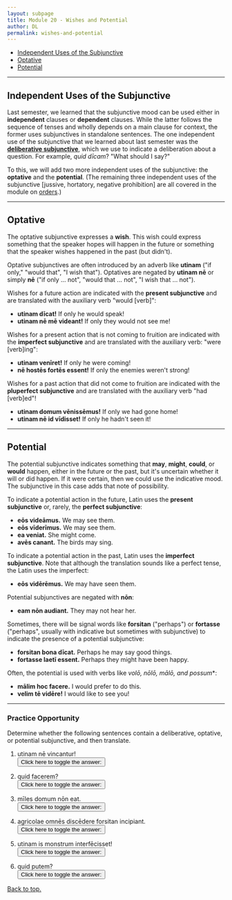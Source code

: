 ```yaml
---
layout: subpage
title: Module 20 - Wishes and Potential
author: DL
permalink: wishes-and-potential
---
```


- [Independent Uses of the Subjunctive](#independent-uses-of-the-subjunctive)
- [Optative](#optative)
- [Potential](#potential)

***

## Independent Uses of the Subjunctive

Last semester, we learned that the subjunctive mood can be used either in **independent** clauses or **dependent** clauses. While the latter follows the sequence of tenses and wholly depends on a main clause for context, the former uses subjunctives in standalone sentences. The one independent use of the subjunctive that we learned about last semester was the [**deliberative subjunctive**](https://libatique.info/LATN101-F19/notes/5-questions/#deliberative-subjunctive), which we use to indicate a deliberation about a question. For example, *quid dīcam*? "What should I say?"

To this, we will add two more independent uses of the subjunctive: the **optative** and the **potential**. (The remaining three independent uses of the subjunctive [jussive, hortatory, negative prohibition] are all covered in the module on [orders](orders).)

***

## Optative

The optative subjunctive expresses a **wish**. This wish could express something that the speaker hopes will happen in the future or something that the speaker wishes happened in the past (but didn't).

Optative subjunctives are often introduced by an adverb like **utinam** ("if only," "would that", "I wish that"). Optatives are negated by **utinam nē** or simply **nē** ("if only ... not", "would that ... not", "I wish that ... not").

Wishes for a future action are indicated with the **present subjunctive** and are translated with the auxiliary verb "would [verb]":
- **utinam dīcat!** If only he would speak!
- **utinam nē mē videant!** If only they would not see me!

Wishes for a present action that is not coming to fruition are indicated with the **imperfect subjunctive** and are translated with the auxiliary verb: "were [verb]ing":
- **utinam venīret!** If only he were coming!
- **nē hostēs fortēs essent!** If only the enemies weren't strong!

Wishes for a past action that did not come to fruition are indicated with the **pluperfect subjunctive** and are translated with the auxiliary verb "had [verb]ed"!
- **utinam domum vēnissēmus!** If only we had gone home!
- **utinam nē id vīdisset!** If only he hadn't seen it!

***

## Potential

The potential subjunctive indicates something that **may**, **might**, **could**, or **would** happen, either in the future or the past, but it's uncertain whether it will or did happen. If it were certain, then we could use the indicative mood. The subjunctive in this case adds that note of possibility.

To indicate a potential action in the future, Latin uses the **present subjunctive** or, rarely, the **perfect subjunctive**:
- **eōs videāmus.** We may see them.
- **eōs vīderīmus.** We may see them.
- **ea veniat.** She might come.
- **avēs canant.** The birds may sing.

To indicate a potential action in the past, Latin uses the **imperfect subjunctive**. Note that although the translation sounds like a perfect tense, the Latin uses the imperfect:
- **eōs vidērēmus.** We may have seen them.

Potential subjunctives are negated with **nōn**:
- **eam nōn audiant.** They may not hear her.

Sometimes, there will be signal words like **forsitan** ("perhaps") or **fortasse** ("perhaps", usually with indicative but sometimes with subjunctive) to indicate the presence of a potential subjunctive:
- **forsitan bona dīcat.** Perhaps he may say good things.
- **fortasse laetī essent.** Perhaps they might have been happy.

Often, the potential is used with verbs like **volō*, nōlō, mālō, and possum**:
- **mālim hoc facere.** I would prefer to do this.
- **velim tē vidēre!** I would like to see you!

***

### Practice Opportunity

Determine whether the following sentences contain a deliberative, optative, or potential subjunctive, and then translate.

1. utinam nē vincantur!  
<button onclick="toggleDisplay('prac1')">Click here to toggle the answer:</button> <span style="display: none;" id="prac1">optative: "If only they wouldn't be conquered!"</span>

2. quid facerem?  
<button onclick="toggleDisplay('prac2')">Click here to toggle the answer:</button> <span style="display: none;" id="prac2">deliberative: "What should I have done?"</span>

3. mīles domum nōn eat.  
<button onclick="toggleDisplay('prac3')">Click here to toggle the answer:</button> <span style="display: none;" id="prac3">potential: "The soldier may not go home."</span>

4. agricolae omnēs discēdere forsitan incipiant.  
<button onclick="toggleDisplay('prac4')">Click here to toggle the answer:</button> <span style="display: none;" id="prac4">potential: "Perhaps all the farmers might begin to depart."</span>

5. utinam is monstrum interfēcisset!  
<button onclick="toggleDisplay('prac5')">Click here to toggle the answer:</button> <span style="display: none;" id="prac5">optative: "If only he had killed the monster!"</span>

6. quid putem?  
<button onclick="toggleDisplay('prac6')">Click here to toggle the answer:</button> <span style="display: none;" id="prac6">deliberative: "What should I think?"</span>

[Back to top.](#top)
